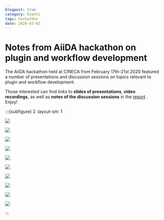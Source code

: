 ```yaml
---
blogpost: true
category: Events
tags: hackathon
date: 2020-03-03
---
```


# Notes from AiiDA hackathon on plugin and workflow development

The  AiiDA hackathon held at CINECA from February 17th-21st 2020 featured a number of presentations and discussion sessions on topics relevant to plugin and workflow development.

Those interested can find links to **slides of presentations**, **video recordings**, as well as **notes of the discussion sessions** in the [report](http://www.aiida.net/wp-content/uploads/2020/02/Bologna-hackathon-report.pdf) . Enjoy!

:::{subfigure} 2
:layout-sm: 1

![](../pics/2020-hackathon/Day1-intro.JPG)

![](../pics/2020-hackathon/Day1-workgroupc.JPG)

![](../pics/2020-hackathon/Day1-workgroupd.JPG)

![](../pics/2020-hackathon/Day2-workgroupb.JPG)

![](../pics/2020-hackathon/Day2-workgroupc.JPG)

![](../pics/2020-hackathon/Day3-presentc.JPG)

![](../pics/2020-hackathon/Day3-workgroupa.JPG)

![](../pics/2020-hackathon/Day3-workgroupb.JPG)

![](../pics/2020-hackathon/Day3-workgroupc.JPG)

![](../pics/2020-hackathon/Day4-group.JPG)

:::
